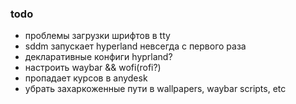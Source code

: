 ### todo
 - проблемы загрузки шрифтов в tty
 - sddm запускает hyperland невсегда с первого раза
 - декларативные конфиги hyprland?
 - настроить waybar && wofi(rofi?)
 - пропадает курсов в anydesk
 - убрать захаркоженные пути в wallpapers, waybar scripts, etc
